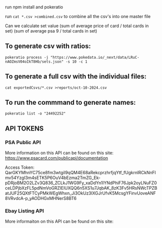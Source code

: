 run npm install and pokeratio

run `cat *.csv >combined.csv` to combine all the csv's into one master file

Can we calculate set value (sum of average price of card / total cards in set) (sum of average psa 9 / total cards in set)

## To generate csv with ratios:

`pokeratio process -j "https://www.pokedata.io/_next/data/LRuC-nAOZmsV04oIkT8Hb/sets.json" -s 10 -c 1`

## To generate a full csv with the individual files:

`cat exportedCsvs/*.csv >reports/oct-10-2024.csv`

## To run the commmand to generate names:

`pokeratio list -o "24492252"`

## API TOKENS

### PSA Public API

More information on this API can be found on this site: https://www.psacard.com/publicapi/documentation

Access Token:
QarGKYMhnYC75ce8fm3wtgil9qQM4E68aRekcprzhrfjqYtf_fUgkrnlRCkNnFlmv54YzgI3m4sETK5P6OuV4bEzma2TmZG_Ek-pDRjoBM2O2LZv3Q836_ZCLkJ1WG9Fy_xaDdYn1lYNdPhiF76Jpk2oyLNuFZ0ceLDPjbXzFL5pdNmVoGRZIElUXQQ6n5XS1u7JqbAK_8zK3Fv5HRsNWcTPZBatJUF25QXtFTCyPMkWEgWhxn_Ji3OkUz3IXGJrUfvK5McsgYFinvUoveANF8VRvdcA-p_yAODHGxMHNerS8BT6

### Ebay Listing API

More informaiton on this API can be found on this site:
